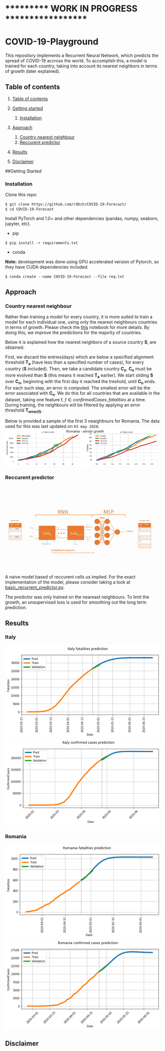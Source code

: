 # ********* WORK IN PROGRESS *****************
# COVID-19-Playground
This repository implements a Recurrent Neural Network, which predicts the spread of COVID-19 accross the world. To accomplish this, a model is trained for each country, taking into account its nearest neighbors in terms of growth (later explained).

## Table of contents
1. [Table of contents](#table-of-contents)
2. [Getting started](#setup)
    1. [Installation](#installation)
    
3. [Approach](#approach)
    1. [Country nearest neighbour](#country-nearest-neighbour)  
    2. [Reccurent predictor](#reccurent-predictor)
 
4. [Results](#results)
5. [Disclaimer](#disclaimer)

##Getting Started

### Installation
Clone this repo:
```
$ git clone https://github.com/rdbch/COVID-19-Forecast/
$ cd COVID-19-Forecast 
```

Install PyTorch and 1.0+ and other dependencies (pandas, numpy, seaborn, jupyter, etc).
- pip
```
$ pip install -r requirements.txt 
```

- conda

**Note:** development was done using GPU accelerated version of Pytorch, so they have CUDA dependencies included.  
``` 
$ conda create --name COVID-19-Forecast --file req.txt 
```


## Approach
### Country nearest neighbour

Rather than training a model for every country, it is more suited to train a model for each individual one, using only the nearest neighbours countries in terms of growth. Please check the [this](notebooks/Covid_19_Country_growth_similarity.ipynb) notebook for more details. By doing this, we improve the predictions for the majority of countries. 

Below it is explained how the nearest neighbors of a source country **S**, are obtained:

First, we discard the entries(days) which are below a specified alignment threshold **T<sub>a</sub>** (have less than a specified number of cases), for every country (**S** included). Then, we take a candidate country **C<sub>n</sub>**. **C<sub>n</sub>** must be more evolved than **S** (this means it reached **T<sub>a</sub>** earlier). We start sliding **S** over **C<sub>n</sub>**, beginning with the first day it reached the treshold, until **C<sub>n</sub>** ends. For each such step, an error is computed. The smallest error will be the error associated with **C<sub>n</sub>**. We do this for all countries that are available in the dataset, taking one feature f, $f \in {confirmedCases, fatalities}$ at a time. During training, the neighbours will be filtered by applying an error threshold **T<sub>error(f)</sub>**.

Below is provided a sample of the first 3 neaighbours for Romania. The data used for this was last updated on ```03 may 2020```.
![romania](assets/images/romania_growth.png)

### Reccurent predictor

![RNN_predictor](assets/images/rnn.gif)
A naive model based of reccurent cells us implied. For the exact implementation of the model, please consider taking a look at [basic_recurrent_predictor.py](core/networks/basic_recurrent_predictor.py).

The predictor was only trained on the neareast neighbours. To limit the growth, an unsupervised loss is used for smoothing out the long term prediction.

## Results
### Italy 
 
<img src="assets/images/italy_deaths.png"></img> <img src="assets/images/italy_confirmed.png" ></img>

### Romania

<img src="assets/images/romania_deaths.png"></img> <img src="assets/images/romania_confirmed.png" ></img>

## Disclaimer

